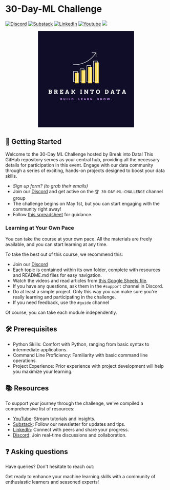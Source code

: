 # 30-Day-ML Challenge

[![Discord](https://img.shields.io/badge/Discord-Join-7289DA?style=flat&logo=discord&logoColor=white)](https://discord.gg/4AfQ2X3Ffc)
[![Substack](https://img.shields.io/badge/Substack-Subscribe-orange?style=flat&logo=substack&logoColor=white)](https://breakintodata.substack.com/about)
[![LinkedIn](https://img.shields.io/badge/LinkedIn-Connect-blue.svg?logo=linkedin&logoColor=white)](https://www.linkedin.com/company/break-into-data/) [![Youtube](https://img.shields.io/badge/YouTube-Subscribe-red)](https://www.youtube.com/channel/UCv9TSSXw9SVWdQreJo2ZU_Q)  ![](https://visitor-badge.laobi.icu/badge?page_id=break-into-data.30-day-ml) 

<p align="center">
<img src="images/bid.png" width="300" height="300" alt="Break Into Data Logo">
</p>

## 🌟 Getting Started

Welcome to the 30-Day ML Challenge hosted by Break into Data! This GitHub repository serves as your central hub, providing all the necessary details for participation in this event. Engage with our data community through a series of exciting, hands-on projects designed to boost your data skills.

* _Sign up form? (to grab their emails)_
* Join our [Discord](https://discord.gg/G6wwZXrFPB) and get active on the `🏆 30-DAY-ML-CHALLENGE` channel group
* The challenge begins on May 1st, but you can start engaging with the community right away!
* Follow [this spreadsheet](https://docs.google.com/spreadsheets/d/13fsOcgX6VtGpLcjl9-h3xL3e3ym4q0uROEUbrlT38eE/edit#gid=0) for guidance.

### Learning at Your Own Pace

You can take the course at your own pace. All the materials are freely available, and you can start learning at any time.

To take the best out of this course, we recommend this:

* Join our [Discord](https://discord.gg/G6wwZXrFPB)
* Each topic is contained within its own folder, complete with resources and README.md files for easy navigation.
* Watch the videos and read articles from [this Google Sheets file](https://docs.google.com/spreadsheets/d/13fsOcgX6VtGpLcjl9-h3xL3e3ym4q0uROEUbrlT38eE/edit#gid=0).
* If you have any questions, ask them in the `#support` channel in Discord.
* Do at least a simple project. Only this way you can make sure you're really learning and participating in the challenge.
* If you need feedback, use the `#guide` channel

Of course, you can take each module independently.

## 🛠️ Prerequisites

* Python Skills: Comfort with Python, ranging from basic syntax to intermediate applications.
* Command Line Proficiency: Familiarity with basic command line operations.
* Project Experience: Prior experience with project development will help you maximize your learning.

## 📚 Resources

To support your journey through the challenge, we've compiled a comprehensive list of resources:

* [YouTube](https://www.youtube.com/channel/UCv9TSSXw9SVWdQreJo2ZU_Q): Stream tutorials and insights.
* [Substack](https://breakintodata.substack.com/about): Follow our newsletter for updates and tips.
* [LinkedIn](https://www.linkedin.com/company/break-into-data/): Connect with peers and share your progress.
* [Discord](https://discord.gg/G6wwZXrFPB): Join real-time discussions and collaboration.

## ❓ Asking questions

Have queries? Don't hesitate to reach out:

Get ready to enhance your machine learning skills with a community of enthusiastic learners and seasoned experts!